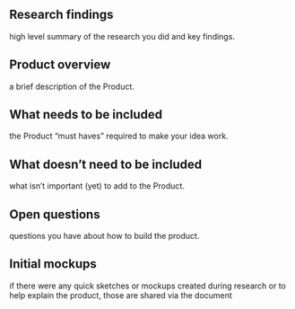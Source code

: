 ## Research findings 
high level summary of the research you did and key findings.
## Product overview 
a brief description of the Product.
## What needs to be included 
the Product “must haves” required to make your idea work.
## What doesn’t need to be included 
what isn’t important (yet) to add to the Product.
## Open questions 
questions you have about how to build the product.
## Initial mockups 
if there were any quick sketches or mockups created during research or to help explain the product, those are shared via the document